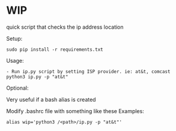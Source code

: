 # WIP
quick script that checks the ip address location


Setup:

    sudo pip install -r requirements.txt


Usage:

    - Run ip.py script by setting ISP provider. ie: at&t, comcast
	python3 ip.py -p "at&t"
      
Optional:

Very useful if a bash alias is created
    
Modify .bashrc file with something like these Examples:
    
    alias wip='python3 /<path>/ip.py -p "at&t"'

